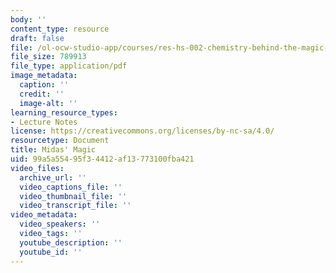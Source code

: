 ```yaml
---
body: ''
content_type: resource
draft: false
file: /ol-ocw-studio-app/courses/res-hs-002-chemistry-behind-the-magic-chemical-demonstrations-for-the-classroom/midas.pdf
file_size: 789913
file_type: application/pdf
image_metadata:
  caption: ''
  credit: ''
  image-alt: ''
learning_resource_types:
- Lecture Notes
license: https://creativecommons.org/licenses/by-nc-sa/4.0/
resourcetype: Document
title: Midas' Magic
uid: 99a5a554-95f3-4412-af13-773100fba421
video_files:
  archive_url: ''
  video_captions_file: ''
  video_thumbnail_file: ''
  video_transcript_file: ''
video_metadata:
  video_speakers: ''
  video_tags: ''
  youtube_description: ''
  youtube_id: ''
---
```

